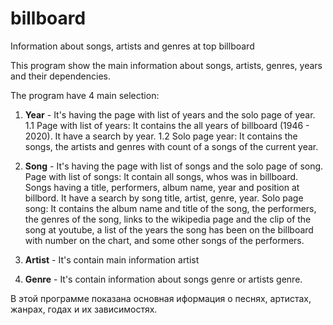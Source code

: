 # billboard
Information about songs, artists and genres at top billboard


This program show the main information about songs, artists, genres, years and their dependencies.

The program have 4 main selection:

1. **Year** - It's having the page with list of years and the solo page of year.
 1.1 Page with list of years:
    It contains the all years of billboard (1946 - 2020). It have a search by year.
 1.2 Solo page year:
    It contains the songs, the artists and genres with count of a songs of the current year.
  
2. **Song** - It's having the page with list of songs and the solo page of song.
  Page with list of songs:
    It contain all songs, whos was in billboard. Songs having a title, performers, album name, year and position at billbord.
    It have a search by song title, artist, genre, year.
  Solo page song:
    It contains the album name and title of the song, the performers, the genres of the song,
    links to the wikipedia page and the сlip of the song at youtube,
    a list of the years the song has been on the billboard with number on the chart, and some other songs of the performers.
  

3. **Artist** -  It's contain main information artist
4. **Genre** - It's contain information about songs genre or artists genre.


В этой программе показана основная иформация о песнях, артистах, жанрах, годах и их зависимостях.
